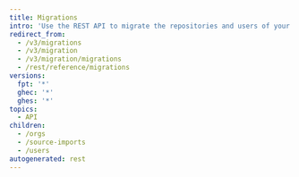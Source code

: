 ```yaml
---
title: Migrations
intro: 'Use the REST API to migrate the repositories and users of your organization from {% data variables.product.prodname_dotcom_the_website %} to {% data variables.product.prodname_ghe_server %}.'
redirect_from:
  - /v3/migrations
  - /v3/migration
  - /v3/migration/migrations
  - /rest/reference/migrations
versions:
  fpt: '*'
  ghec: '*'
  ghes: '*'
topics:
  - API
children:
  - /orgs
  - /source-imports
  - /users
autogenerated: rest
---
```




<!-- Content after this section is automatically generated -->
